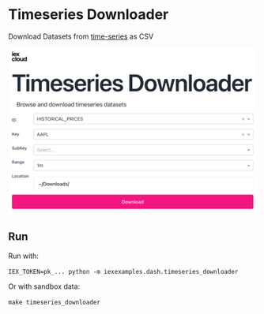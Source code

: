 # Timeseries Downloader
Download Datasets from [time-series](https://iexcloud.io/docs/api/#time-series) as CSV

<img src="../../../docs/img/timeseries_downloader.png" alt="Timeseries Downloader"></img>

## Run
Run with:

`IEX_TOKEN=pk_... python -m iexexamples.dash.timeseries_downloader`

Or with sandbox data:

`make timeseries_downloader` 
